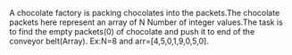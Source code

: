 A chocolate factory is packing chocolates into the packets.The chocolate packets here represent an array of N Number of integer values.The task is to find the empty packets(0) of chocolate and push it to end of the conveyor belt(Array).
Ex:N=8 and arr=[4,5,0,1,9,0,5,0].
